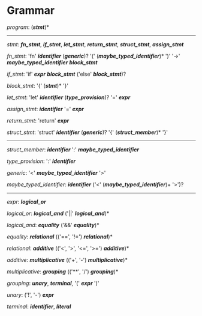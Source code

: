 # Grammar


_program_: (**_stmt_**)*

---

_stmt_: **_fn_stmt_**, **_if_stmt_**, **_let_stmt_**, **_return_stmt_**, **_struct_stmt_**, **_assign_stmt_**

_fn_stmt_: 'fn' **_identifier_** (**_generic_**)? '(' (**_maybe_typed_identifier_**)* ')' '->' **_maybe_typed_identifier_** **_block_stmt_**

_if_stmt_: 'if' **_expr_** **_block_stmt_** ('else' **_block_stmt_**)?

_block_stmt_: '{' (**_stmt_**)* '}'

_let_stmt_: 'let' **_identifier_** (**_type_provision_**)? '=' **_expr_**

_assign_stmt_: **_identifier_** '=' **_expr_**

_return_stmt_: 'return' **_expr_**

_struct_stmt_: 'struct' **_identifier_** (**_generic_**)? '{' (**_struct_member_**)* '}'

---

_struct_member_: **_identifier_** ':' **_maybe_typed_identifier_**

_type_provision_: ':' **_identifier_**

_generic_: '<' **_maybe_typed_identifier_** '>'

_maybe_typed_identifier_: **_identifier_** ('<' (**_maybe_typed_identifier_**)+ '>')?

---

_expr_: **_logical_or_**

_logical_or_: **_logical_and_** ('||' **_logical_and_**)*

_logical_and_: **_equality_** ('&&' **_equality_**)*

_equality_: **_relational_** (('==', '!=') **_relational_**)*

_relational_: **_additive_** (('<', '>', '<=', '>=') **_additive_**)*

_additive_: **_multiplicative_** (('+', '-') **_multiplicative_**)*

_multiplicative_: **_grouping_** (('**', '/') **_grouping_**)*

_grouping_: **_unary_**, **_terminal_**, '(' **_expr_** ')'

_unary_: ('!', '-') **_expr_**

_terminal_: **_identifier_**, **_literal_**